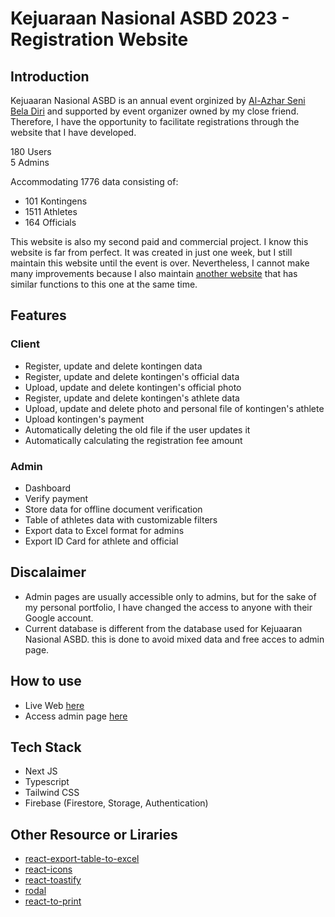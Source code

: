 # Kejuaraan Nasional ASBD 2023 - Registration Website

## Introduction

Kejuaaran Nasional ASBD is an annual event orginized by [Al-Azhar Seni Bela Diri](https://silatalazhar.com/) and supported by event organizer owned by my close friend. Therefore, I have the opportunity to facilitate registrations through the website that I have developed.

180 Users\
5 Admins

Accommodating 1776 data consisting of:

- 101 Kontingens
- 1511 Athletes
- 164 Officials

This website is also my second paid and commercial project. I know this website is far from perfect. It was created in just one week, but I still maintain this website until the event is over. Nevertheless, I cannot make many improvements because I also maintain [another website](https://github.com/irfansud2nd/portue-championship) that has similar functions to this one at the same time.

## Features

### Client

- Register, update and delete kontingen data
- Register, update and delete kontingen's official data
- Upload, update and delete kontingen's official photo
- Register, update and delete kontingen's athlete data
- Upload, update and delete photo and personal file of kontingen's athlete
- Upload kontingen's payment
- Automatically deleting the old file if the user updates it
- Automatically calculating the registration fee amount

### Admin

- Dashboard
- Verify payment
- Store data for offline document verification
- Table of athletes data with customizable filters
- Export data to Excel format for admins
- Export ID Card for athlete and official

## Discalaimer

- Admin pages are usually accessible only to admins, but for the sake of my personal portfolio, I have changed the access to anyone with their Google account.
- Current database is different from the database used for Kejuaaran Nasional ASBD. this is done to avoid mixed data and free acces to admin page.

## How to use

- Live Web [here](https://kejurnas-asbd-2023.vercel.app)
- Access admin page [here](https://kejurnas-asbd-2023.vercel.app/admin)

## Tech Stack

- Next JS
- Typescript
- Tailwind CSS
- Firebase (Firestore, Storage, Authentication)

## Other Resource or Liraries

- [react-export-table-to-excel](https://github.com/EdisonJpp/react-export-table-to-excel)
- [react-icons](https://react-icons.github.io/react-icons/)
- [react-toastify](https://fkhadra.github.io/react-toastify/introduction)
- [rodal](https://chenjiahan.github.io/rodal/)
- [react-to-print](https://github.com/gregnb/react-to-print)
